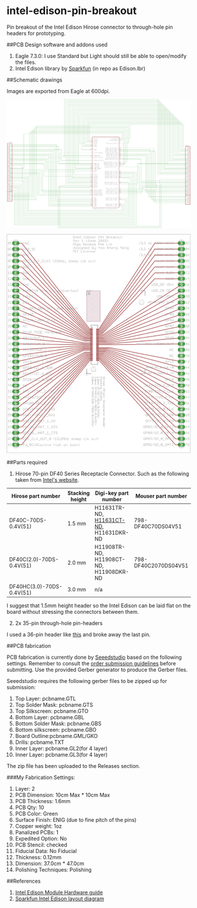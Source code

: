 # intel-edison-pin-breakout
Pin breakout of the Intel Edison Hirose connector to through-hole pin headers for prototyping.

##PCB Design software and addons used

1. Eagle 7.3.0: I use Standard but Light should still be able to open/modify the files.
2. Intel Edison library by [Sparkfun](https://github.com/sparkfun/Sparkfun_Blocks_Template) (in repo as Edison.lbr)

##Schematic drawings

Images are exported from Eagle at 600dpi.

![Screen](images/schematic.png)

![Screen](images/board.png)

##Parts required

1) Hirose 70-pin DF40 Series Receptacle Connector. Such as the following taken from [Intel's website](http://www.intel.com/support/edison/sb/CS-035260.htm).

| Hirose part number        | Stacking height | Digi-key part number                   | Mouser part number   |
|---------------------------|-----------------|----------------------------------------|----------------------|
| DF40C-70DS-0.4V(51)       | 1.5 mm          | H11631TR-ND, [H11631CT-ND](http://www.digikey.sg/product-detail/en/DF40C-70DS-0.4V%2851%29/H11631CT-ND/1969510), H11631DKR-ND | 798-DF40C70DS04V51   |
| DF40C(2.0)-70DS-0.4V(51)  | 2.0 mm          | H11908TR-ND, H11908CT-ND, H11908DKR-ND | 798-DF40C2070DS04V51 |
| DF40HC(3.0)-70DS-0.4V(51) | 3.0 mm          | n/a                                    |                      |

I suggest that 1.5mm height header so the Intel Edison can be laid flat on the board without stressing the connectors between them.


2) 2x 35-pin through-hole pin-headers

I used a 36-pin header like [this](http://www.digikey.sg/product-detail/en/PBC36SAAN/S1011E-36-ND/859621) and broke away the last pin.

##PCB fabrication

PCB fabrication is currently done by [Seeedstudio](https://www.seeedstudio.com/service/index.php?r=pcb) based on the following settings. Remember to consult the [order submission guidelines](http://support.seeedstudio.com/knowledgebase/articles/422482-fusion-pcb-order-submission-guidelines) before submitting. Use the provided Gerber generator to produce the Gerber files.

Seeedstudio requires the following gerber files to be zipped up for submission:

1. Top Layer: pcbname.GTL
2. Top Solder Mask: pcbname.GTS
3. Top Silkscreen: pcbname.GTO
4. Bottom Layer: pcbname.GBL
5. Bottom Solder Mask﻿: pcbname.GBS
6. Bottom silkscreen: pcbname.GBO
7. Board Outline:pcbname.GML/GKO
8. Drills: pcbname.TXT
9. Inner Layer: pcbname.GL2(for 4 layer)
10. Inner Layer: pcbname.GL3(for 4 layer)

The zip file has been uploaded to the Releases section.

###My Fabrication Settings: 

1. Layer: 2
2. PCB Dimension: 10cm Max * 10cm Max
3. PCB Thickness: 1.6mm
4. PCB Qty: 10
5. PCB Color: Green
6. Surface Finish: ENIG (due to fine pitch of the pins)
7. Copper weight: 1oz
8. Panalized PCBs: 1
9. Expedited Option: No
10. PCB Stencil: checked
11. Fiducial Data: No Fiducial
12. Thickness: 0.12mm
13. Dimension: 37.0cm * 47.0cm
14. Polishing Techniques: Polishing

##References
1. [Intel Edison Module Hardware guide](http://www.intel.com/support/edison/sb/CS-035274.htm)
2. [Sparkfun Intel Edison layout diagram](https://cdn.sparkfun.com/assets/learn_tutorials/3/2/2/edison-pinout.pdf)
